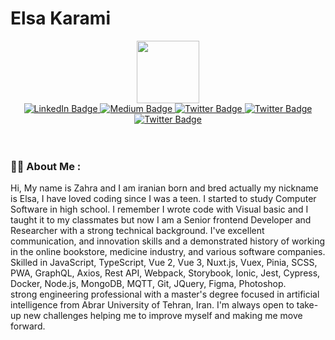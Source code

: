 # Elsa Karami

<div align="center">
  <div id="header" align="center">
    <img src="https://media.giphy.com/media/jTHti8z6rjrUZmBgOp/giphy.gif" width="100"/>
  </div>
  <div id="badges">
    <a href="https://www.linkedin.com/in/zahra--karami/">
      <img src="https://img.shields.io/badge/LinkedIn-blue?style=for-the-badge&logo=linkedin&logoColor=white" alt="LinkedIn Badge"/>
    </a>
    <a href="https://medium.com/@elsa.karami72">
      <img src="https://img.shields.io/badge/Medium-12100E?style=for-the-badge&logo=medium&logoColor=white" alt="Medium Badge"/>
    </a>
    <a href="https://twitter.com/Zahrakarami16">
      <img src="https://img.shields.io/badge/Twitter-blue?style=for-the-badge&logo=twitter&logoColor=white" alt="Twitter Badge"/>
    </a>
    <a href="https://stackoverflow.com/users/11530419/elsakarami">
      <img src="https://img.shields.io/badge/-Stackoverflow-FE7A16?style=for-the-badge&logo=stack-overflow&logoColor=white" alt="Twitter Badge"/>
    </a>
    <a href="https://www.zahra-karami.com/">
      <img src="https://img.shields.io/badge/Portfolio-%23000000.svg?style=for-the-badge&logo=firefox&logoColor=#FF7139" alt="Twitter Badge"/>
    </a>
  </div>
</div>
</br>
</br>


### :woman_technologist: About Me :

Hi, My name is Zahra and I am iranian born and bred actually my nickname is Elsa, I have loved coding since I was a teen. I started to study Computer Software in high school. I remember I wrote code with Visual basic and I taught it to my classmates but now I am a Senior frontend Developer and Researcher with a strong technical background. I've excellent communication, and innovation skills and a demonstrated history of working in the online bookstore, medicine industry, and various software companies.
</br>
Skilled in JavaScript, TypeScript, Vue 2, Vue 3, Nuxt.js, Vuex, Pinia, SCSS, PWA, GraphQL, Axios, Rest API, Webpack, Storybook, Ionic, Jest, Cypress, Docker, Node.js, MongoDB, MQTT, Git, JQuery, Figma, Photoshop.
</br>
strong engineering professional with a master's degree focused in artificial intelligence from Abrar University of Tehran, Iran.
I'm always open to take-up new challenges helping me to improve myself and making me move forward.
